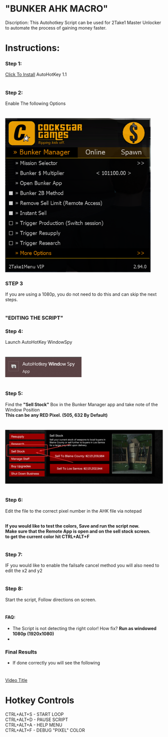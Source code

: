 # "BUNKER AHK MACRO"
Discription: This Autohotkey Script can be used for 2Take1 Master Unlocker to automate the process of gaining money faster.
##

# Instructions:
### Step 1: 
[Click To Install](https://www.autohotkey.com/) AutoHotKey 1.1<br>
#
### Step 2: 
Enable The following Options<br>
#
![2T1 Settings](./images/menusettings.png)

### STEP 3
If you are using a 1080p, you do not need to do this and can skip the next steps.
#
### "EDITING THE SCRIPT"
### Step 4: 
Launch AutoHotKey WindowSpy<br>
#
![windowspy icon](./images/windowspy.png)<br>
#
### Step 5: 
Find the <b>"Sell Stock"</b> Box in the Bunker Manager app and take note of the Window Position <br>
<b>This can be any RED Pixel. (505, 632 By Default)</b> <br>
#
![Sell Stock Box](./images/sellstock.png)<br>
#
### Step 6: 
Edit the file to the correct pixel number in the AHK file via notepad<br><br>

<b>If you would like to test the colors, Save and run the script now.<br>Make sure that the Remote App is open and on the sell stock screen.<br>to get the current color hit CTRL+ALT+F</b><br>
#
### Step 7: 
IF you would like to enable the failsafe cancel method you will also need to edit the x2 and y2 <br>
#
### Step 8: 
Start the script, Follow directions on screen.<br>
#
#### FAQ: 
* The Script is not detecting the right color! How fix? 
<b>Run as windowed 1080p (1920x1080)</b>
*


### Final Results
- If done correctly you will see the following
#
[Video Title](https://user-images.githubusercontent.com/125618144/219843244-e85f35d8-923e-4a3b-9b42-d67da50ed53a.mp4)
#
# Hotkey Controls
CTRL+ALT+S - START LOOP<br>
CTRL+ALT+D - PAUSE SCRIPT<br>
CTRL+ALT+A - HELP MENU<br>
CTRL+ALT+F - DEBUG "PIXEL" COLOR<br>
##
